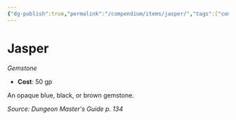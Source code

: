 ```yaml
---
{"dg-publish":true,"permalink":"/compendium/items/jasper/","tags":["compendium/src/5e/dmg","item/wealth/gemstone"]}
---
```


# Jasper
*Gemstone*  

- **Cost**: 50 gp

An opaque blue, black, or brown gemstone.

*Source: Dungeon Master's Guide p. 134*